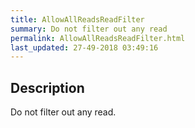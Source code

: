 ```yaml
---
title: AllowAllReadsReadFilter
summary: Do not filter out any read
permalink: AllowAllReadsReadFilter.html
last_updated: 27-49-2018 03:49:16
---
```



## Description

Do not filter out any read.

